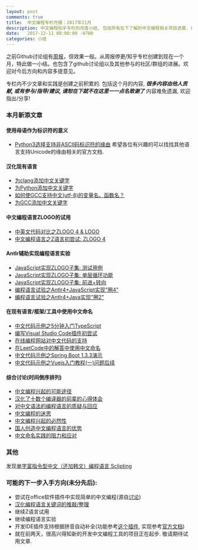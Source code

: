 ```yaml
---
layout: post
comments: true
title:  中文编程专栏月报：2017年11月
description: 中文编程知乎专栏的月度小结, 包括所有在下了解的中文编程相关项目进展. Monthly report of column "Programming in Chinese", together with other progresses in Github organization and other channels.
date:   2017-12-11 00:00:00 -0700
categories: 小结
---
```


之前Github讨论组有[周报](https://github.com/program-in-chinese/team_website/blob/master/docs/%E8%AE%A8%E8%AE%BA%E7%BB%84%E5%91%A8%E6%8A%A5.md)，但效果一般。从周报停更/知乎专栏创建到现在一个月，特此做一小结。也包含了github讨论组以及其他参与的社区/群组的进展。欢迎对今后方向和内容多提意见。

专栏内不少文章和实践是创建之前积累的. 包括这个月的内容, ***很多内容由他人贡献, 或有参与/指导/建议, 请恕在下就不在这里一一点名致谢了***
内容难免遗漏, 欢迎指出/分享!

### 本月新添文章
#### 使用母语作为标识符的意义
- [Python3选择支持非ASCII码标识符的缘由](https://zhuanlan.zhihu.com/p/31598712)
希望各位有兴趣的可以找找其他语言支持Unicode的缘由相关的官方文档.

#### 汉化现有语言
- [为clang添加中文关键字](https://zhuanlan.zhihu.com/p/31158537)
- [为Python添加中文关键字](https://zhuanlan.zhihu.com/p/31159526)
- [如何使GCC支持中文(utf-8)的变量名、函数名？](https://zhuanlan.zhihu.com/p/31370146)
- [为GCC添加中文关键字](https://zhuanlan.zhihu.com/p/31376652)

#### 中文编程语言ZLOGO的试用
- [中英文代码对比之ZLOGO 4 & LOGO](https://zhuanlan.zhihu.com/p/31620122)
- [中文编程语言之Z语言初尝试: ZLOGO 4](https://zhuanlan.zhihu.com/p/31505895)

#### Antlr辅助实现编程语言实验
- [JavaScript实现ZLOGO子集: 测试用例](https://zhuanlan.zhihu.com/p/31870155)
- [JavaScript实现ZLOGO子集: 单层循环功能](https://zhuanlan.zhihu.com/p/31785790)
- [JavaScript实现ZLOGO子集: 前进+转向](https://zhuanlan.zhihu.com/p/31748014)
- [编程语言试验之Antlr4+JavaScript实现"圈4"](https://zhuanlan.zhihu.com/p/31644101)
- [编程语言试验之Antlr4+Java实现"圈2"](https://zhuanlan.zhihu.com/p/31429800)

#### 在现有语言/框架/工具中使用中文命名
- [中文代码示例之5分钟入门TypeScript](https://zhuanlan.zhihu.com/p/31890243)
- [编写Visual Studio Code插件初尝试](https://zhuanlan.zhihu.com/p/31710107)
- [在线编程网站对中文代码的支持](https://zhuanlan.zhihu.com/p/31554512)
- [在LeetCode中的解答中使用中文命名](https://zhuanlan.zhihu.com/p/31524460)
- [中文代码示例之Spring Boot 1.3.3演示](https://zhuanlan.zhihu.com/p/31417833)
- [中文代码示例之Vuejs入门教程(一)问题后续](https://zhuanlan.zhihu.com/p/31253256)

#### 综合讨论(时间倒序排列)
- [中文编程兴起的可能途径](https://zhuanlan.zhihu.com/p/31466218)
- [汉化了十数个编译器的前辈的心得体会](https://zhuanlan.zhihu.com/p/31466189)
- [对中文语法的编程语言的质疑与回应](https://zhuanlan.zhihu.com/p/31389042)
- [中文编程的迷思](https://zhuanlan.zhihu.com/p/31347861)
- [中文编程兴起的必然性](https://zhuanlan.zhihu.com/p/31351284)
- [国人创造中文编程语言的优势](https://zhuanlan.zhihu.com/p/31162122)
- [中文命名实践的阻力和应对](https://zhuanlan.zhihu.com/p/31069294)

### 其他
发现[单字富指令型中文（还加韩文）编程语言 Sclipting](https://github.com/program-in-chinese/overview/issues/50)

### 可能的下一步入手方向(未分先后):
- 尝试在office软件插件中实现简单的中文编程(源自[讨论](https://github.com/program-in-chinese/overview/issues/19#issuecomment-348226649))
- [汉化编程语言关键词的推敲/整理](https://github.com/program-in-chinese/overview/issues/40)
- 继续Z语言试用
- 继续编程语言实验
- 开发IDE插件支持根据拼音自动补全(功能参考[这个插件](https://github.com/program-in-chinese/overview/issues/11#issuecomment-320431936), 实现参考[官方文档](https://code.visualstudio.com/docs/extensions/example-language-server#_adding-additional-language-features))
- 就在前两天，很高兴得知新的开发中文编程工具的项目正在起步. 敬请期待试用文章.


